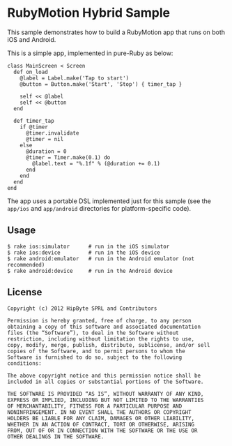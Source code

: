 RubyMotion Hybrid Sample
========================

This sample demonstrates how to build a RubyMotion app that runs on both iOS and Android.

This is a simple app, implemented in pure-Ruby as below:

```
class MainScreen < Screen
  def on_load
    @label = Label.make('Tap to start')
    @button = Button.make('Start', 'Stop') { timer_tap }

    self << @label
    self << @button
  end

  def timer_tap
    if @timer
      @timer.invalidate
      @timer = nil
    else
      @duration = 0
      @timer = Timer.make(0.1) do
        @label.text = "%.1f" % (@duration += 0.1)
      end
    end
  end
end
```

The app uses a portable DSL implemented just for this sample (see the ```app/ios``` and ```app/android``` directories for platform-specific code).

Usage
-----

```
$ rake ios:simulator      # run in the iOS simulator
$ rake ios:device         # run in the iOS device
$ rake android:emulator   # run in the Android emulator (not recommended)
$ rake android:device     # run in the Android device 
```

License
-------

```
Copyright (c) 2012 HipByte SPRL and Contributors

Permission is hereby granted, free of charge, to any person
obtaining a copy of this software and associated documentation
files (the “Software”), to deal in the Software without
restriction, including without limitation the rights to use,
copy, modify, merge, publish, distribute, sublicense, and/or sell
copies of the Software, and to permit persons to whom the
Software is furnished to do so, subject to the following
conditions:

The above copyright notice and this permission notice shall be
included in all copies or substantial portions of the Software.

THE SOFTWARE IS PROVIDED “AS IS”, WITHOUT WARRANTY OF ANY KIND,
EXPRESS OR IMPLIED, INCLUDING BUT NOT LIMITED TO THE WARRANTIES
OF MERCHANTABILITY, FITNESS FOR A PARTICULAR PURPOSE AND
NONINFRINGEMENT. IN NO EVENT SHALL THE AUTHORS OR COPYRIGHT
HOLDERS BE LIABLE FOR ANY CLAIM, DAMAGES OR OTHER LIABILITY,
WHETHER IN AN ACTION OF CONTRACT, TORT OR OTHERWISE, ARISING
FROM, OUT OF OR IN CONNECTION WITH THE SOFTWARE OR THE USE OR
OTHER DEALINGS IN THE SOFTWARE.
```
